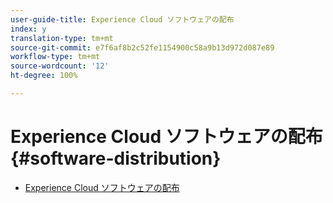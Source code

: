 ```yaml
---
user-guide-title: Experience Cloud ソフトウェアの配布
index: y
translation-type: tm+mt
source-git-commit: e7f6af8b2c52fe1154900c58a9b13d972d087e89
workflow-type: tm+mt
source-wordcount: '12'
ht-degree: 100%

---
```



# Experience Cloud ソフトウェアの配布 {#software-distribution}

+ [Experience Cloud ソフトウェアの配布](home.md)
